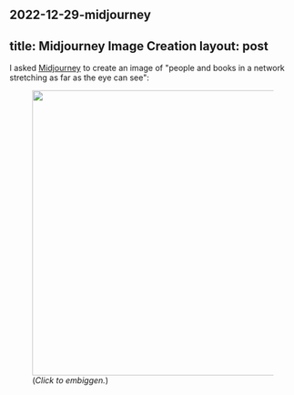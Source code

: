 2022-12-29-midjourney
---
title: Midjourney Image Creation
layout: post
---

I asked [Midjourney](https://www.midjourney.com/home/) to create an image of "people and books in a network stretching as far as the eye can see":

<figure>
<a href="https://s3.us-east-2.amazonaws.com/media.johnlaudun.net/johnlaudun_oil_painting_of_a_network_of_people_and_books_stretc_3b003ae7-146d-4947-9ac1-ba431842e253.png">
<img src="https://s3.us-east-2.amazonaws.com/media.johnlaudun.net/johnlaudun_oil_painting_of_a_network_of_people_and_books_stretc_3b003ae7-146d-4947-9ac1-ba431842e253.png"
width="500"
alt=""></a>
<figcaption> (<em>Click to embiggen.</em>)</figcaption>
</figure>